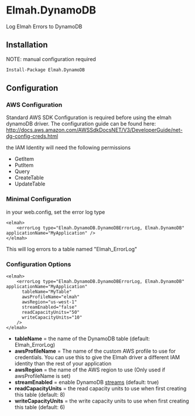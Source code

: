 # Elmah.DynamoDB

Log Elmah Errors to DynamoDB


## Installation

NOTE: manual configuration required
```ps
Install-Package Elmah.DynamoDB
```

## Configuration

### AWS Configuration

Standard AWS SDK Configuration is required before using the elmah dynamoDB driver. The configuration guide can be found here: http://docs.aws.amazon.com/AWSSdkDocsNET/V3/DeveloperGuide/net-dg-config-creds.html

the IAM Identity will need the following permissions

* GetItem
* PutItem
* Query
* CreateTable
* UpdateTable

### Minimal Configuration
in your web.config, set the error log type

```
<elmah>
    <errorLog type="Elmah.DynamoDB.DynamoDBErrorLog, Elmah.DynamoDB" applicationName="MyApplication" />
</elmah>
```

This will log errors to a table named "Elmah_ErrorLog"
### Configuration Options
```
<elmah>
    <errorLog type="Elmah.DynamoDB.DynamoDBErrorLog, Elmah.DynamoDB" applicationName="MyApplication" 
      tableName="MyTable"
      awsProfileName="elmah"
      awsRegion="us-west-1"
      streamEnabled="false"
      readCapacityUnits="50"
      writeCapacityUnits="10"
    />
</elmah>
```
* **tableName** = the name of the DynamoDB table (default: Elmah_ErrorLog)
* **awsProfileName** = The name of the custom AWS profile to use for credentials. You can use this to give the Elmah driver a different IAM identity than the rest of your application
* **awsRegion** = the name of the AWS region to use (Only used if awsProfileName is set)
* **streamEnabled** = enable DynamoDB [streams](http://docs.aws.amazon.com/amazondynamodb/latest/developerguide/Streams.html) (default: true)
* **readCapacityUnits** = the read capacity units to use when first creating this table (default: 8)
* **writeCapacityUnits** = the write capacity units to use when first creating this table (default: 6)

 







